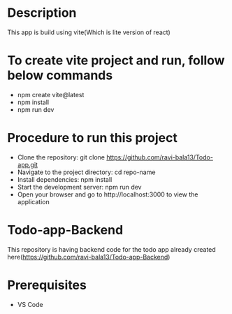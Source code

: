 # Description
This app is build using vite(Which is lite version of react)

# To create vite project and run, follow below commands
* npm create vite@latest
* npm install
* npm run dev

# Procedure to run this project 
* Clone the repository: git clone https://github.com/ravi-bala13/Todo-app.git
* Navigate to the project directory: cd repo-name
* Install dependencies: npm install
* Start the development server: npm run dev
* Open your browser and go to http://localhost:3000 to view the application

# Todo-app-Backend
This repository is having backend code for the todo app already created here(https://github.com/ravi-bala13/Todo-app-Backend)

# Prerequisites 
* VS Code




